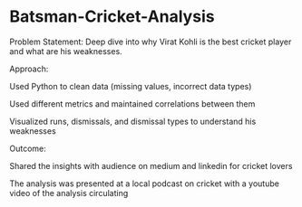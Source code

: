 # Batsman-Cricket-Analysis

Problem Statement: Deep dive into why Virat Kohli is the best cricket player and what are his weaknesses.

Approach: 

Used Python to clean data (missing values, incorrect data types)

Used different metrics and maintained correlations between them

Visualized runs, dismissals, and dismissal types to understand his weaknesses

Outcome:

Shared the insights with audience on medium and linkedin for cricket lovers

The analysis was presented at a local podcast on cricket with a youtube video of the analysis circulating
